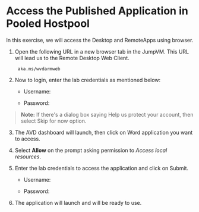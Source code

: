 # Access the Published Application in Pooled Hostpool

In this exercise, we will access the Desktop and RemoteApps using browser.

1. Open the following URL in a new browser tab in the JumpVM. This URL will lead us to the Remote Desktop Web Client.

        aka.ms/wvdarmweb


2. Now to login, enter the lab credentials as mentioned below:

   - Username: **<inject key="User 01" />**

   - Password: **<inject key="User Password" />**

>**Note:** If there's a dialog box saying Help us protect your account, then select Skip for now option.

3. The AVD dashboard will launch, then click on Word application you want to access.

4. Select **Allow** on the prompt asking permission to *Access local resources*.

5. Enter the lab credentials to access the application and click on Submit.

   - Username: **<inject key="User 01" />**

   - Password: **<inject key="User Password" />**

6. The application will launch and will be ready to use.
